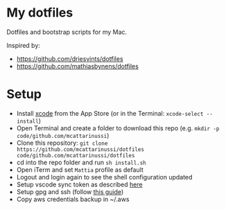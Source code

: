 # My dotfiles

Dotfiles and bootstrap scripts for my Mac.

Inspired by:
- https://github.com/driesvints/dotfiles
- https://github.com/mathiasbynens/dotfiles

# Setup

- Install [xcode](https://developer.apple.com/xcode/) from the App Store (or in the Terminal: `xcode-select --install`)
- Open Terminal and create a folder to download this repo (e.g. `mkdir -p code/github.com/mcattarinussi`)
- Clone this repository: `git clone https://github.com/mcattarinussi/dotfiles code/github.com/mcattarinussi/dotfiles`
- cd into the repo folder and run `sh install.sh`
- Open iTerm and set `Mattia` profile as default
- Logout and login again to see the shell configuration updated
- Setup vscode sync token as described [here](https://marketplace.visualstudio.com/items?itemName=Shan.code-settings-sync)
- Setup gpg and ssh (follow [this guide](https://gist.github.com/mcattarinussi/834fc4b641ff4572018d0c665e5a94d3#setup-the-gpg-agent-for-ssh-authentication))
- Copy aws credentials backup in ~/.aws
